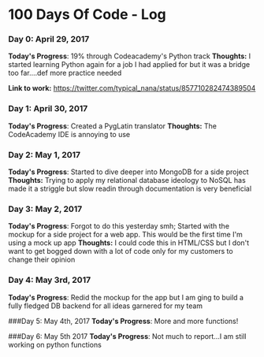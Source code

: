 # 100 Days Of Code - Log

### Day 0: April 29, 2017

**Today's Progress**: 19% through Codeacademy's Python track
**Thoughts:** I started learning Python again for a job I had applied for but it was a bridge too far....def more practice needed

**Link to work:** https://twitter.com/typical_nana/status/857710282474389504

### Day 1: April 30, 2017

**Today's Progress**: Created a PygLatin translator
**Thoughts:** The CodeAcademy IDE is annoying to use

### Day 2: May 1, 2017

**Today's Progress**: Started to dive deeper into MongoDB for a side project
**Thoughts:** Trying to apply my relational database ideology to NoSQL has made it a striggle but slow readin through documentation is very beneficial


### Day 3: May 2, 2017

**Today's Progress**: Forgot to do this yesterday smh; Started with the mockup for a side project for a web app. This would be the first time I'm using a mock up app
**Thoughts:** I could code this in HTML/CSS but I don't want to get bogged down with a lot of code only for my customers to change their opinion

### Day 4: May 3rd, 2017
**Today's Progress**: Redid the mockup for the app but I am ging to build a fully fledged DB backend for all ideas garnered for my team


###Day 5:  May 4th, 2017
**Today's Progress**: More and more functions!

###Day 6: May 5th 2017
**Today's Progress**: Not much to report...I am still working on python functions

